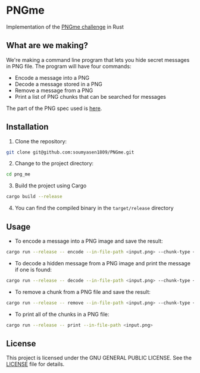 # PNGme
Implementation of the [PNGme challenge](https://picklenerd.github.io/pngme_book/introduction.html) in Rust


## What are we making?
We're making a command line program that lets you hide secret messages in PNG file.
The program will have four commands:
- Encode a message into a PNG
- Decode a message stored in a PNG
- Remove a message from a PNG
- Print a list of PNG chunks that can be searched for messages

The part of the PNG spec used is [here](http://www.libpng.org/pub/png/spec/1.2/PNG-Structure.html).


## Installation

1. Clone the repository:

```bash
git clone git@github.com:soumyasen1809/PNGme.git
```

2. Change to the project directory:
```bash
cd png_me
```

3. Build the project using Cargo
```bash
cargo build --release
```

4. You can find the compiled binary in the `target/release` directory


## Usage
- To encode a message into a PNG image and save the result:
```bash
cargo run --release -- encode --in-file-path <input.png> --chunk-type <chunk_type> --message <message> --out-file-path <output.png>
```
- To decode a hidden message from a PNG image and print the message if one is found:
```bash
cargo run --release -- decode --in-file-path <input.png> --chunk-type <chunk_type>
```

- To remove a chunk from a PNG file and save the result:
```bash
cargo run --release -- remove --in-file-path <input.png> --chunk-type <chunk_type>
```

- To print all of the chunks in a PNG file:
```bash
cargo run --release -- print --in-file-path <input.png>
```


## License
This project is licensed under the GNU GENERAL PUBLIC LICENSE. See the [LICENSE](./LICENSE) file for details.
